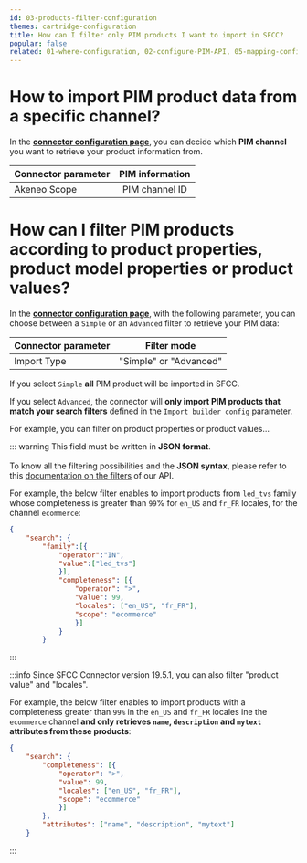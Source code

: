 ```yaml
---
id: 03-products-filter-configuration
themes: cartridge-configuration
title: How can I filter only PIM products I want to import in SFCC?
popular: false
related: 01-where-configuration, 02-configure-PIM-API, 05-mapping-configuration, 04-import-images-configuration, 06-categories-configuration
---
```


# How to import PIM product data from a specific channel?

In the [**connector configuration page**](01-where-configuration.html), you can decide which **PIM channel** you want to retrieve your product information from.

| Connector parameter   | PIM information  |
| :---------------------| :--------------: |
| Akeneo Scope          |  PIM channel ID  |

# How can I filter PIM products according to product properties, product model properties or product values?

In the [**connector configuration page**](01-where-configuration.html), with the following parameter, you can choose between a `Simple` or an `Advanced` filter to retrieve your PIM data:

| Connector parameter   | Filter mode      |
| :---------------------| :------------------: |
| Import Type           |  "Simple" or "Advanced"  |

If you select `Simple` **all** PIM product will be imported in SFCC.

If you select `Advanced`, the connector will **only import PIM products that match your search filters** defined in the `Import builder config` parameter.

For example, you can filter on product properties or product values...

::: warning
This field must be written in **JSON format**.<br>
<br>
To know all the filtering possibilities and the **JSON syntax**, please refer to this [documentation on the filters](https://api.akeneo.com/documentation/filter.html) of our API.

For example, the below filter enables to import products from `led_tvs` family whose completeness is greater than `99`% for `en_US` and `fr_FR` locales, for the channel `ecommerce`:

```json
{
	"search": {
		"family":[{
			"operator":"IN",
			"value":["led_tvs"]
			}],
			"completeness": [{
				"operator": ">",
				"value": 99,
				"locales": ["en_US", "fr_FR"],
				"scope": "ecommerce"
				}]
			}
		}
```
:::

:::info
Since SFCC Connector version 19.5.1, you can also filter "product value" and "locales".

For example, the below filter enables to import products with a completeness greater than `99%` in the `en_US` and `fr_FR` locales ine the `ecommerce` channel **and only retrieves `name`, `description` and `mytext` attributes from these products**:

```json
{
	"search": {
		"completeness": [{
			"operator": ">",
			"value": 99,
			"locales": ["en_US", "fr_FR"],
			"scope": "ecommerce"
			}]
		},
		"attributes": ["name", "description", "mytext"]
	}
```
:::
